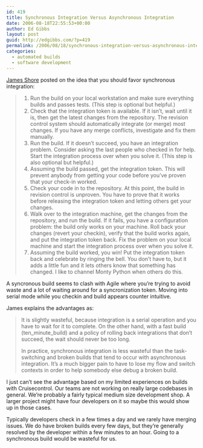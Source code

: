 ```yaml
---
id: 419
title: Synchronous Integration Versus Asynchronous Integration
date: 2006-08-18T22:55:53+00:00
author: Ed Gibbs
layout: post
guid: http://edgibbs.com/?p=419
permalink: /2006/08/18/synchronous-integration-versus-asynchronous-integration/
categories:
  - automated builds
  - software development
---
```

[James Shore](http://www.jamesshore.com/Agile-Book/continuous_integration.html) posted on the idea that you should favor synchronous integration:

>   1. Run the build on your local workstation and make sure everything builds and passes tests. (This step is optional but helpful.)
>   2. Check that the integration token is available. If it isn&#8217;t, wait until it is, then get the latest changes from the repository. The revision control system should automatically integrate (or merge) most changes. If you have any merge conflicts, investigate and fix them manually.
>   3. Run the build. If it doesn&#8217;t succeed, you have an integration problem. Consider asking the last people who checked in for help. Start the integration process over when you solve it. (This step is also optional but helpful.)
>   4. Assuming the build passed, get the integration token. This will prevent anybody from getting your code before you&#8217;ve proven that your check-in worked.
>   5. Check your code in to the repository. At this point, the build in revision control is unproven. You have to prove that it works before releasing the integration token and letting others get your changes.
>   6. Walk over to the integration machine, get the changes from the repository, and run the build. If it fails, you have a configuration problem: the build only works on your machine. Roll back your changes (revert your checkin), verify that the build works again, and put the integration token back. Fix the problem on your local machine and start the integration process over when you solve it.
>   7. Assuming the build worked, you win! Put the integration token back and celebrate by ringing the bell. You don&#8217;t have to, but it adds a little fun and it lets others know that something has changed. I like to channel Monty Python when others do this.

A syncronous build seems to clash with Agile where you&#8217;re trying to avoid waste and a lot of waiting around for a syncronization token. Moving into serial mode while you checkin and build appears counter intuitive.

James explains the advantages as:

> It is slightly wasteful, because integration is a serial operation and you have to wait for it to complete. On the other hand, with a fast build (ten\_minute\_build) and a policy of rolling back integrations that don&#8217;t succeed, the wait should never be too long.
> 
> In practice, synchronous integration is less wasteful than the task-switching and broken builds that tend to occur with asynchronous integration. It&#8217;s a much bigger pain to have to lose my flow and switch contexts in order to help somebody else debug a broken build.

I just can&#8217;t see the advantage based on my limited experiences on builds with Cruisecontrol. Our teams are not working on really large codebases in general. We&#8217;re probably a fairly typical medium size development shop. A larger project might have four developers on it so maybe this would show up in those cases.

Typically developers check in a few times a day and we rarely have merging issues. We do have broken builds every few days, but they&#8217;re generally resolved by the developer within a few minutes to an hour. Going to a synchronous build would be wasteful for us.